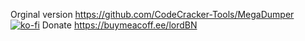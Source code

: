 Orginal version https://github.com/CodeCracker-Tools/MegaDumper
[![ko-fi](https://www.ko-fi.com/img/githubbutton_sm.svg)](https://ko-fi.com/I2I51MYJC)
Donate https://buymeacoff.ee/lordBN
